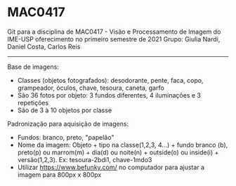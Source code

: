 # MAC0417
Git para a disciplina de MAC0417 - Visão e Processamento de Imagem do IME-USP oferecimento no primeiro semestre de 2021
Grupo: Giulia Nardi, Daniel Costa, Carlos Reis

---

Base de imagens:

- Classes (objetos fotografados): desodorante, pente, faca, copo, grampeador, óculos, chave, tesoura, caneta, garfo
- São 36 fotos por objeto: 3 fundos diferentes, 4 iluminações e 3 repetições
- São de 3 à 10 objetos por classe

Padronização para aquisição de imagens:

- Fundos: branco, preto, "papelão"
- Nome da imagem: Objeto + tipo na classe(1,2,3, 4...) + fundo branco (b), preto(p) ou marrom(m) + dia(d) ou noite(n) + outside(o) ou inside(i) + versão(1,2,3).
    Ex: tesoura-2bdi1, chave-1mdo3
- Utilizar https://www.befunky.com/ no computador para ajustar a imagem para 800px x 800px
